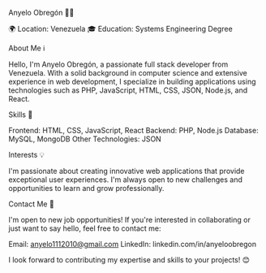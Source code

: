 Anyelo Obregón 👨‍💻

🌍 Location: Venezuela
🎓 Education: Systems Engineering Degree

About Me ℹ️

Hello, I'm Anyelo Obregón, a passionate full stack developer from Venezuela. With a solid background in computer science and extensive experience in web development, I specialize in building applications using technologies such as PHP, JavaScript, HTML, CSS, JSON, Node.js, and React.

Skills 🚀

Frontend: HTML, CSS, JavaScript, React
Backend: PHP, Node.js
Database: MySQL, MongoDB
Other Technologies: JSON

Interests 💡

I'm passionate about creating innovative web applications that provide exceptional user experiences. I'm always open to new challenges and opportunities to learn and grow professionally.

Contact Me 📧

I'm open to new job opportunities! If you're interested in collaborating or just want to say hello, feel free to contact me:

Email: anyelo1112010@gmail.com
LinkedIn: linkedin.com/in/anyeloobregon

I look forward to contributing my expertise and skills to your projects! 😊
<!--
**anyelo111/anyelo111** is a ✨ _special_ ✨ repository because its `README.md` (this file) appears on your GitHub profile.

Here are some ideas to get you started:

- 🔭 I’m currently working on ...
- 🌱 I’m currently learning ...
- 👯 I’m looking to collaborate on ...
- 🤔 I’m looking for help with ...
- 💬 Ask me about ...
- 📫 How to reach me: ...
- 😄 Pronouns: ...
- ⚡ Fun fact: ...
-->
